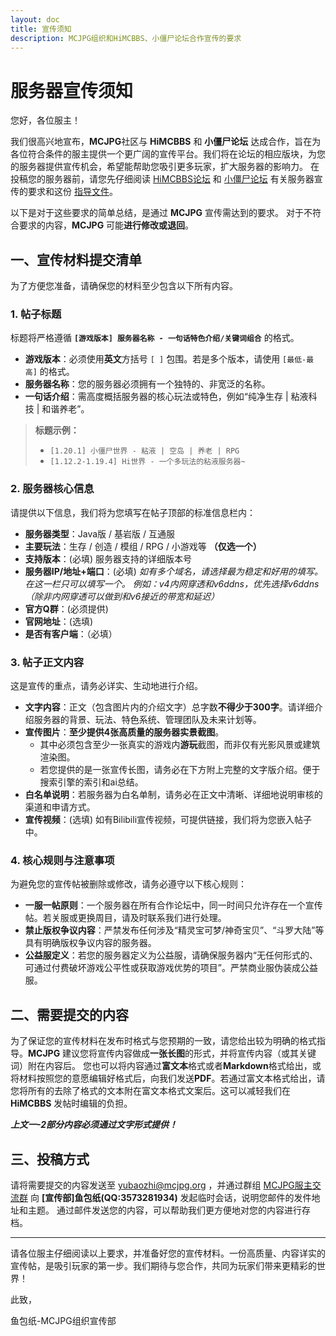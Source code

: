 ```yaml
---
layout: doc
title: 宣传须知
description: MCJPG组织和HiMCBBS、小僵尸论坛合作宣传的要求
---
```

# 服务器宣传须知
您好，各位服主！

我们很高兴地宣布，**MCJPG**社区与 **HiMCBBS** 和 **小僵尸论坛** 达成合作，旨在为各位符合条件的服主提供一个更广阔的宣传平台。我们将在论坛的相应版块，为您的服务器提供宣传机会，希望能帮助您吸引更多玩家，扩大服务器的影响力。
在投稿您的服务器前，请您先仔细阅读 [HiMCBBS论坛](https://www.himcbbs.com/threads/94) 和 [小僵尸论坛](https:///www.zitbbs.com/forum.php?mod=viewthread&tid=1454&extra=page%3D1) 有关服务器宣传的要求和这份 [指导文件](https://www.minebbs.com/threads/minebbs.4448/)。

以下是对于这些要求的简单总结，是通过 **MCJPG** 宣传需达到的要求。
对于不符合要求的内容，**MCJPG** 可能**进行修改或退回**。

## **一、宣传材料提交清单**

为了方便您准备，请确保您的材料至少包含以下所有内容。

### **1. 帖子标题**

标题将严格遵循 **`[游戏版本] 服务器名称 - 一句话特色介绍/关键词组合`** 的格式。

* **游戏版本**：必须使用**英文**方括号 `[ ]` 包围。若是多个版本，请使用 `[最低-最高]` 的格式。
* **服务器名称**：您的服务器必须拥有一个独特的、非宽泛的名称。
* **一句话介绍**：需高度概括服务器的核心玩法或特色，例如“纯净生存 | 粘液科技 | 和谐养老”。

> **标题示例：**
> 
> * `[1.20.1] 小僵尸世界 - 粘液 | 空岛 | 养老 | RPG`
> * `[1.12.2-1.19.4] Hi世界 - 一个多玩法的粘液服务器~`

### **2. 服务器核心信息**

请提供以下信息，我们将为您填写在帖子顶部的标准信息栏内：

* **服务器类型**：Java版 / 基岩版 / 互通服
* **主要玩法**：生存 / 创造 / 模组 / RPG / 小游戏等 **（仅选一个）**
* **支持版本**：(必填) 服务器支持的详细版本号
* **服务器IP/地址+端口**：(必填)
  *如有多个域名，请选择最为稳定和好用的填写。在这一栏只可以填写一个。
例如：v4内网穿透和v6ddns，优先选择v6ddns（除非内网穿透可以做到和v6接近的带宽和延迟）*
* **官方Q群**：(必须提供)
* **官网地址**：(选填)
* **是否有客户端**：（必填）

### **3. 帖子正文内容**

这是宣传的重点，请务必详实、生动地进行介绍。

* **文字内容**：正文（包含图片内的介绍文字）总字数**不得少于300字**。请详细介绍服务器的背景、玩法、特色系统、管理团队及未来计划等。
* **宣传图片**：**至少提供4张高质量的服务器实景截图**。
  * 其中必须包含至少一张真实的游戏内**游玩**截图，而非仅有光影风景或建筑渲染图。
  * 若您提供的是一张宣传长图，请务必在下方附上完整的文字版介绍。便于搜索引擎的索引和ai总结。
* **白名单说明**：若服务器为白名单制，请务必在正文中清晰、详细地说明审核的渠道和申请方式。
* **宣传视频**：(选填) 如有Bilibili宣传视频，可提供链接，我们将为您嵌入帖子中。

### **4. 核心规则与注意事项**

为避免您的宣传帖被删除或修改，请务必遵守以下核心规则：

* **一服一帖原则**：一个服务器在所有合作论坛中，同一时间只允许存在一个宣传帖。若关服或更换周目，请及时联系我们进行处理。
* **禁止版权争议内容**：严禁发布任何涉及“精灵宝可梦/神奇宝贝”、“斗罗大陆”等具有明确版权争议内容的服务器。
* **公益服定义**：若您的服务器定义为公益服，请确保服务器内“无任何形式的、可通过付费破坏游戏公平性或获取游戏优势的项目”。严禁商业服伪装成公益服。

## **二、需要提交的内容**

为了保证您的宣传材料在发布时格式与您预期的一致，请您给出较为明确的格式指导。**MCJPG** 建议您将宣传内容做成**一张长图**的形式，并将宣传内容（或其关键词）附在内容后。
您也可以将内容通过**富文本**格式或者**Markdown**格式给出，或将材料按照您的意愿编辑好格式后，向我们发送**PDF**。若通过富文本格式给出，请您将所有的去除了格式的文本附在富文本格式文案后。这可以减轻我们在 **HiMCBBS** 发帖时编辑的负担。

***上文一-2部分内容必须通过文字形式提供！***



## 三、投稿方式

请将需要提交的内容发送至 [yubaozhi@mcjpg.org](mailto:yubaozhi@mcjpg.org) ，并通过群组 [MCJPG服主交流群](https://qm.qq.com/q/UGErfSeiYy) 向 **[宣传部]鱼包纸(QQ:3573281934)** 发起临时会话，说明您邮件的发件地址和主题。
通过邮件发送您的内容，可以帮助我们更方便地对您的内容进行存档。

---

请各位服主仔细阅读以上要求，并准备好您的宣传材料。一份高质量、内容详实的宣传帖，是吸引玩家的第一步。我们期待与您合作，共同为玩家们带来更精彩的世界！

此致，

鱼包纸-MCJPG组织宣传部


